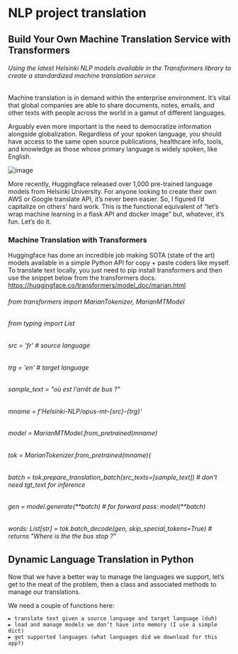 # NLP project translation


## Build Your Own Machine Translation Service with Transformers
###### Using the latest Helsinki NLP models available in the Transformers library to create a standardized machine translation service

Machine translation is in demand within the enterprise environment. It’s vital that global companies are able to share documents, notes, emails, and other texts with people across the world in a gamut of different languages.

Arguably even more important is the need to democratize information alongside globalization. Regardless of your spoken language, you should have access to the same open source publications, healthcare info, tools, and knowledge as those whose primary language is widely spoken, like English.

![image](https://user-images.githubusercontent.com/28071950/131914204-24fc36f5-a155-47f5-9eb8-8756bffa72b0.png)

More recently, Huggingface released over 1,000 pre-trained language models from Helsinki University. For anyone looking to create their own AWS or Google translate API, it’s never been easier. So, I figured I’d capitalize on others’ hard work. This is the functional equivalent of “let’s wrap machine learning in a flask API and docker image” but, whatever, it’s fun. Let’s do it.
### Machine Translation with Transformers
Huggingface has done an incredible job making SOTA (state of the art) models available in a simple Python API for copy + paste coders like myself. To translate text locally, you just need to pip install transformers and then use the snippet below from the transformers docs. https://huggingface.co/transformers/model_doc/marian.html

###### from transformers import MarianTokenizer, MarianMTModel
###### from typing import List
###### src = 'fr'  # source language
###### trg = 'en'  # target language
###### sample_text = "où est l'arrêt de bus ?"
###### mname = f'Helsinki-NLP/opus-mt-{src}-{trg}'

###### model = MarianMTModel.from_pretrained(mname)
###### tok = MarianTokenizer.from_pretrained(mname){
###### batch = tok.prepare_translation_batch(src_texts=[sample_text])  # don't need tgt_text for inference
###### gen = model.generate(**batch)  # for forward pass: model(**batch)
###### words: List[str] = tok.batch_decode(gen, skip_special_tokens=True)  # returns "Where is the the bus stop ?"

## Dynamic Language Translation in Python
Now that we have a better way to manage the languages we support, let’s get to the meat of the problem, then a class and associated methods to manage our translations.

We need a couple of functions here:

    ► translate text given a source language and target language (duh)
    ► load and manage models we don’t have into memory (I use a simple dict)
    ► get supported languages (what languages did we download for this app?)




